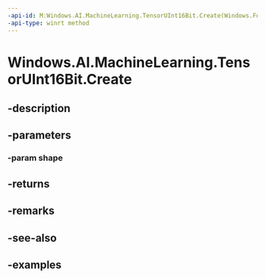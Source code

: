 ```yaml
---
-api-id: M:Windows.AI.MachineLearning.TensorUInt16Bit.Create(Windows.Foundation.Collections.IIterable{System.Int64})
-api-type: winrt method
---
```


<!-- Method syntax.
public TensorUInt16Bit TensorUInt16Bit.Create(IIterable<Int64> shape)
-->

# Windows.AI.MachineLearning.TensorUInt16Bit.Create

## -description

## -parameters
### -param shape

## -returns

## -remarks

## -see-also

## -examples

